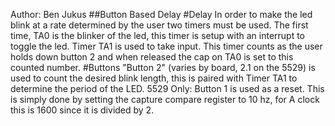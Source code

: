 Author: Ben Jukus
##Button Based Delay
#Delay
In order to make the led blink at a rate determined by the user two timers must be used. The first time, TA0 is the blinker of the led, this timer is setup with an interrupt to toggle the led. Timer TA1 is used to take input. This timer counts as the user holds down button 2 and when released the cap on TA0 is set to this counted number. 
#Buttons
"Button 2" (varies by board, 2.1 on the 5529) is used to count the desired blink length, this is paired with Timer TA1 to determine the period of the LED.
5529 Only: Button 1 is used as a reset. This is simply done by setting the capture compare register to 10 hz, for A clock this is 1600 since it is divided by 2. 